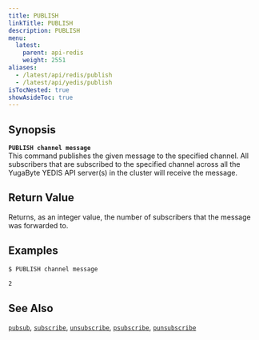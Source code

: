 ```yaml
---
title: PUBLISH
linkTitle: PUBLISH
description: PUBLISH
menu:
  latest:
    parent: api-redis
    weight: 2551
aliases:
  - /latest/api/redis/publish
  - /latest/api/yedis/publish
isTocNested: true
showAsideToc: true
---
```


## Synopsis
<b>`PUBLISH channel message`</b><br>
This command publishes the given message to the specified channel. All subscribers that are subscribed to the specified channel
across all the YugaByte YEDIS API server(s) in the cluster will receive the message.


## Return Value
Returns, as an integer value, the number of subscribers that the message was forwarded to.

## Examples
```{.sh .copy .separator-dollar}
$ PUBLISH channel message
```
```sh
2
```

## See Also
[`pubsub`](../pubsub/), 
[`subscribe`](../subscribe/), 
[`unsubscribe`](../unsubscribe/), 
[`psubscribe`](../psubscribe/), 
[`punsubscribe`](../punsubscribe/)
